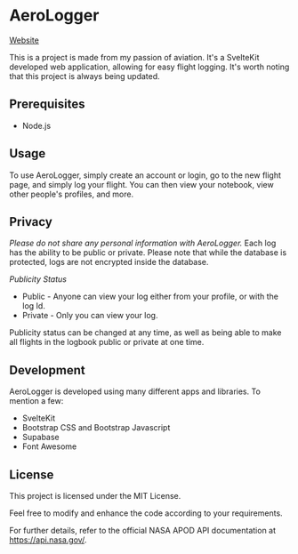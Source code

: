 
# AeroLogger

[Website](https://aerologger.netlify.app)

This is a project is made from my passion of aviation. It's a SvelteKit developed web application, allowing for easy flight logging. It's worth noting that this project is always being updated. 

## Prerequisites

- Node.js

## Usage

To use AeroLogger, simply create an account or login, go to the new flight  page, and simply log your flight. You can then view your notebook, view other people's profiles, and more.

## Privacy

*Please do not share any personal information with AeroLogger.* Each log has the ability to be public or private. Please note that while the database is protected, logs are not encrypted inside the database.

*Publicity Status*
- Public - Anyone can view your log either from your profile, or with the log Id.
- Private - Only you can view your log.

Publicity status can be changed at any time, as well as being able to make all flights in the logbook public or private at one time.

## Development

AeroLogger is developed using many different apps and libraries. To mention a few: 
* SvelteKit
* Bootstrap CSS and Bootstrap Javascript
* Supabase
* Font Awesome

## License

This project is licensed under the MIT License.

Feel free to modify and enhance the code according to your requirements.

For further details, refer to the official NASA APOD API documentation at https://api.nasa.gov/.

